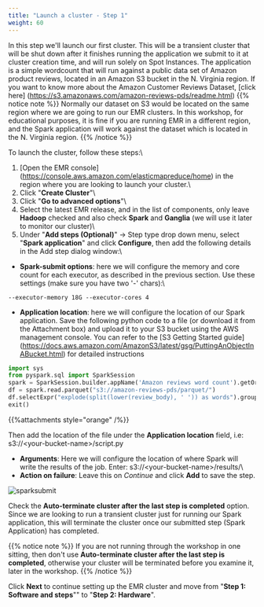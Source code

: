 ```yaml
---
title: "Launch a cluster - Step 1"
weight: 60
---
```


In this step we'll launch our first cluster. This will be a transient cluster that will be shut down after it finishes running the application we submit to it at cluster creation time, and will run solely on Spot Instances. The application is a simple wordcount that will run against a public data set of Amazon product reviews, located in an Amazon S3 bucket in the N. Virginia region. If you want to know more about the Amazon Customer Reviews Dataset, [click here] (https://s3.amazonaws.com/amazon-reviews-pds/readme.html)
{{% notice note %}}
Normally our dataset on S3 would be located on the same region where we are going to run our EMR clusters. In this workshop, for educational purposes, it is fine if you are running EMR in a different region, and the Spark application will work against the dataset which is located in the N. Virginia region.
{{% /notice %}}

To launch the cluster, follow these steps:\

1. [Open the EMR console] (https://console.aws.amazon.com/elasticmapreduce/home) in the region where you are looking to launch your cluster.\
1. Click "**Create Cluster**"\
1. Click "**Go to advanced options**"\
1. Select the latest EMR release, and in the list of components, only leave **Hadoop** checked and also check **Spark** and **Ganglia** (we will use it later to monitor our cluster)\
1. Under "**Add steps (Optional)**" -> Step type drop down menu, select "**Spark application**" and click **Configure**, then add the following details in the Add step dialog window:\

* **Spark-submit options**: here we will configure the memory and core count for each executor, as described in the previous section. Use these settings (make sure you have two '-' chars):\
```
--executor-memory 18G --executor-cores 4
```
* **Application location**: here we will configure the location of our Spark application. Save the following python code to a file (or download it from the Attachment box) and upload it to your S3 bucket using the AWS management console. You can refer to the [S3 Getting Started guide] (https://docs.aws.amazon.com/AmazonS3/latest/gsg/PuttingAnObjectInABucket.html) for detailed instructions

```python
import sys
from pyspark.sql import SparkSession
spark = SparkSession.builder.appName('Amazon reviews word count').getOrCreate()
df = spark.read.parquet("s3://amazon-reviews-pds/parquet/")
df.selectExpr("explode(split(lower(review_body), ' ')) as words").groupBy("words").count().write.mode("overwrite").parquet(sys.argv[1])
exit()
```
{{%attachments style="orange" /%}}


Then add the location of the file under the **Application location** field, i.e: s3://\<your-bucket-name\>/script.py

* **Arguments**: Here we will configure the location of where Spark will write the results of the job. Enter: s3://\<your-bucket-name\>/results/\
* **Action on failure**: Leave this on *Continue* and click **Add** to save the step.

![sparksubmit](/images/running-emr-spark-apps-on-spot/sparksubmitstep1.png)

Check the **Auto-terminate cluster after the last step is completed** option. Since we are looking to run a transient cluster just for running our Spark application, this will terminate the cluster once our submitted step (Spark Application) has completed.

{{% notice note %}}
If you are not running through the workshop in one sitting, then don't use **Auto-terminate cluster after the last step is completed**, otherwise your cluster will be terminated before you examine it, later in the workshop.
{{% /notice %}}

Click **Next** to continue setting up the EMR cluster and move from "**Step 1: Software and steps**"" to "**Step 2: Hardware**".
